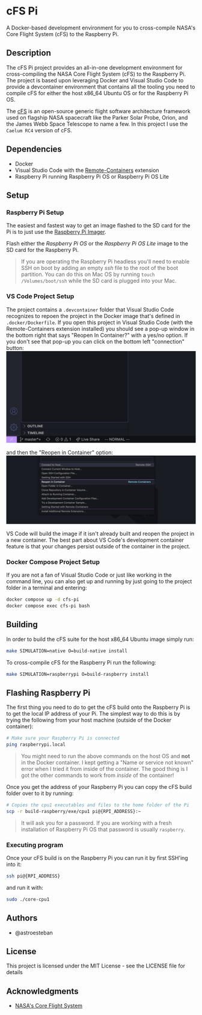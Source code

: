 # cFS Pi

A Docker-based development environment for you to cross-compile NASA's Core
Flight System (cFS) to the Raspberry Pi.

## Description

The cFS Pi project provides an all-in-one development environment for
cross-compiling the NASA Core Flight System (cFS) to the Raspberry Pi. The
project is based upon leveraging Docker and Visual Studio Code to provide
a devcontainer environment that contains all the tooling you need to compile
cFS for either the host x86_64 Ubuntu OS or for the Raspberry Pi OS.

The [cFS](https://github.com/nasa/cFS) is an open-source generic flight
software architecture framework used on flagship NASA spacecraft like the
Parker Solar Probe, Orion, and the James Webb Space Telescope to name a few. In
this project I use the `Caelum RC4` version of cFS.

## Dependencies

- Docker
- Visual Studio Code with the [Remote-Containers](https://marketplace.visualstudio.com/items?itemName=ms-vscode-remote.remote-containers) extension
- Raspberry Pi running Raspberry Pi OS or Raspberry Pi OS Lite

## Setup

### Raspberry Pi Setup
The easiest and fastest way to get an image flashed to the SD card for the Pi
is to just use the [Raspberry Pi Imager](https://www.raspberrypi.com/software/).

Flash either the _Raspberry Pi OS_ or the _Raspberry Pi OS Lite_ image to the
SD card for the Raspberry Pi.

> If you are operating the Raspberry Pi headless you'll need to enable SSH on
boot by adding an empty _ssh_ file to the root of the boot partition. You can
do this on Mac OS by running `touch /Volumes/boot/ssh` while the SD card is
plugged into your Mac.

### VS Code Project Setup

The project contains a `.devcontainer` folder that Visual Studio Code recognizes
to repoen the project in the Docker image that's defined in `.docker/Dockerfile`.
If you open this project in Visual Studio Code (with the Remote-Containers
extension installed) you should see a pop-up window in the bottom right that
says "Reopen In Container?" with a yes/no option. If you don't see that pop-up
you can click on the bottom left "connection" button:
![remote-connection](img/remote-connection.png)

and then the "Reopen in Container" option:
![remote-connection-button](img/reopen-in-container.png)

VS Code will build the image if it isn't already built and reopen the project
in a new container. The best part about VS Code's development container feature
is that your changes persist outside of the container in the project.

### Docker Compose Project Setup

If you are not a fan of Visual Studio Code or just like working in the command
line, you can also get up and running by just going to the project folder in a
terminal and entering:

```sh
docker compose up -d cfs-pi
docker compose exec cfs-pi bash
```

## Building

In order to build the cFS suite for the host x86_64 Ubuntu image simply run:

```sh
make SIMULATION=native O=build-native install
```

To cross-compile cFS for the Raspberry Pi run the following:

```sh
make SIMULATION=raspberrypi O=build-raspberry install
```

## Flashing Raspberry Pi

The first thing you need to do to get the cFS build onto the Raspberry Pi is to
get the local IP address of your Pi. The simplest way to do this is by trying the
following from your host machine (outside of the Docker container):

```sh
# Make sure your Raspberry Pi is connected
ping raspberrypi.local
```

> You might need to run the above commands on the host OS and **not** in the
Docker container. I kept getting a "Name or service not known" error when I 
tried it from inside of the container. The good thing is I got the other
commands to work from _inside_ of the container!

Once you get the address of your Raspberry Pi you can copy the cFS build folder
over to it by running:

```sh
# Copies the cpu1 executables and files to the home folder of the Pi
scp -r build-raspberry/exe/cpu1 pi@{RPI_ADDRESS}:~
```

> It will ask you for a password. If you are working with a fresh installation
of Raspberry Pi OS that password is usually `raspberry`.

### Executing program

Once your cFS build is on the Raspberry Pi you can run it by first SSH'ing into
it:
```sh
ssh pi@{RPI_ADDRESS}
```

and run it with:

```sh
sudo ./core-cpu1
```

## Authors

* @astroesteban

## License

This project is licensed under the MIT License - see the LICENSE file for details

## Acknowledgments

* [NASA's Core Flight System](https://github.com/nasa/cFS)